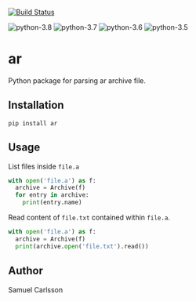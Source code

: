 [![Build Status](https://travis-ci.com/vidstige/ar.svg?branch=master)](https://travis-ci.com/vidstige/ar)

![python-3.8](https://img.shields.io/badge/python-3.8-success)
![python-3.7](https://img.shields.io/badge/python-3.7-success)
![python-3.6](https://img.shields.io/badge/python-3.7-success)
![python-3.5](https://img.shields.io/badge/python-3.5-success)

# ar
Python package for parsing ar archive file. 

## Installation
`pip install ar`

## Usage
List files inside `file.a`
```python
with open('file.a') as f:
  archive = Archive(f)
  for entry in archive:
    print(entry.name)
```

Read content of `file.txt` contained within `file.a`.

```python
with open('file.a') as f:
  archive = Archive(f)
  print(archive.open('file.txt').read())
```

## Author
Samuel Carlsson
